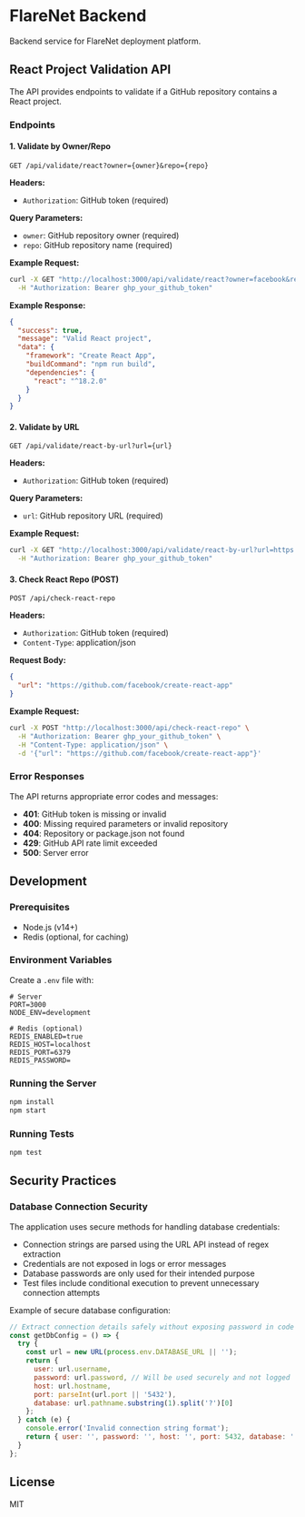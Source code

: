 # FlareNet Backend

Backend service for FlareNet deployment platform.

## React Project Validation API

The API provides endpoints to validate if a GitHub repository contains a React project.

### Endpoints

#### 1. Validate by Owner/Repo

```
GET /api/validate/react?owner={owner}&repo={repo}
```

**Headers:**
- `Authorization`: GitHub token (required)

**Query Parameters:**
- `owner`: GitHub repository owner (required)
- `repo`: GitHub repository name (required)

**Example Request:**
```bash
curl -X GET "http://localhost:3000/api/validate/react?owner=facebook&repo=create-react-app" \
  -H "Authorization: Bearer ghp_your_github_token"
```

**Example Response:**
```json
{
  "success": true,
  "message": "Valid React project",
  "data": {
    "framework": "Create React App",
    "buildCommand": "npm run build",
    "dependencies": {
      "react": "^18.2.0"
    }
  }
}
```

#### 2. Validate by URL

```
GET /api/validate/react-by-url?url={url}
```

**Headers:**
- `Authorization`: GitHub token (required)

**Query Parameters:**
- `url`: GitHub repository URL (required)

**Example Request:**
```bash
curl -X GET "http://localhost:3000/api/validate/react-by-url?url=https://github.com/facebook/create-react-app" \
  -H "Authorization: Bearer ghp_your_github_token"
```

#### 3. Check React Repo (POST)

```
POST /api/check-react-repo
```

**Headers:**
- `Authorization`: GitHub token (required)
- `Content-Type`: application/json

**Request Body:**
```json
{
  "url": "https://github.com/facebook/create-react-app"
}
```

**Example Request:**
```bash
curl -X POST "http://localhost:3000/api/check-react-repo" \
  -H "Authorization: Bearer ghp_your_github_token" \
  -H "Content-Type: application/json" \
  -d '{"url": "https://github.com/facebook/create-react-app"}'
```

### Error Responses

The API returns appropriate error codes and messages:

- **401**: GitHub token is missing or invalid
- **400**: Missing required parameters or invalid repository
- **404**: Repository or package.json not found
- **429**: GitHub API rate limit exceeded
- **500**: Server error

## Development

### Prerequisites

- Node.js (v14+)
- Redis (optional, for caching)

### Environment Variables

Create a `.env` file with:

```
# Server
PORT=3000
NODE_ENV=development

# Redis (optional)
REDIS_ENABLED=true
REDIS_HOST=localhost
REDIS_PORT=6379
REDIS_PASSWORD=
```

### Running the Server

```bash
npm install
npm start
```

### Running Tests

```bash
npm test
```

## Security Practices

### Database Connection Security

The application uses secure methods for handling database credentials:

- Connection strings are parsed using the URL API instead of regex extraction
- Credentials are not exposed in logs or error messages
- Database passwords are only used for their intended purpose
- Test files include conditional execution to prevent unnecessary connection attempts

Example of secure database configuration:

```javascript
// Extract connection details safely without exposing password in code
const getDbConfig = () => {
  try {
    const url = new URL(process.env.DATABASE_URL || '');
    return {
      user: url.username,
      password: url.password, // Will be used securely and not logged
      host: url.hostname,
      port: parseInt(url.port || '5432'),
      database: url.pathname.substring(1).split('?')[0]
    };
  } catch (e) {
    console.error('Invalid connection string format');
    return { user: '', password: '', host: '', port: 5432, database: '' };
  }
};
```

## License

MIT 